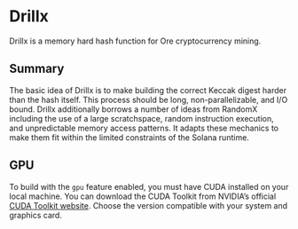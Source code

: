 # Drillx

Drillx is a memory hard hash function for Ore cryptocurrency mining.

## Summary

The basic idea of Drillx is to make building the correct Keccak digest harder than the hash itself. This process should be long, non-parallelizable, and I/O bound. Drillx additionally borrows a number of ideas from RandomX including the use of a large scratchspace, random instruction execution, and unpredictable memory access patterns. It adapts these mechanics to make them fit within the limited constraints of the Solana runtime.

## GPU

To build with the `gpu` feature enabled, you must have CUDA installed on your local machine. You can download the CUDA Toolkit from NVIDIA’s official [CUDA Toolkit website](https://developer.nvidia.com/cuda-downloads). Choose the version compatible with your system and graphics card.


